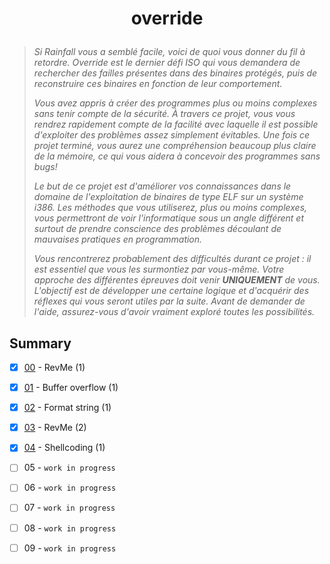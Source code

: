 # <p align="center">override</p>
> *Si Rainfall vous a semblé facile, voici de quoi vous donner du fil à retordre. Override est le dernier défi ISO qui vous demandera de rechercher des failles présentes dans des binaires protégés, puis de reconstruire ces binaires en fonction de leur comportement.*
>
> *Vous avez appris à créer des programmes plus ou moins complexes sans tenir compte de la sécurité. À travers ce projet, vous vous rendrez rapidement compte de la facilité avec laquelle il est possible d'exploiter des problèmes assez simplement évitables. Une fois ce projet terminé, vous aurez une compréhension beaucoup plus claire de la mémoire, ce qui vous aidera à concevoir des programmes sans bugs!*
>
> *Le but de ce projet est d'améliorer vos connaissances dans le domaine de l'exploitation de binaires de type ELF sur un système i386. Les méthodes que vous utiliserez, plus ou moins complexes, vous permettront de voir l'informatique sous un angle différent et surtout de prendre conscience des problèmes découlant de mauvaises pratiques en programmation.*
>
> *Vous rencontrerez probablement des difficultés durant ce projet : il est essentiel que vous les surmontiez par vous-même. Votre approche des différentes épreuves doit venir **UNIQUEMENT** de vous. L'objectif est de développer une certaine logique et d'acquérir des réflexes qui vous seront utiles par la suite. Avant de demander de l'aide, assurez-vous d'avoir vraiment exploré toutes les possibilités.*

## Summary
- [x] [00](https://github.com/Skalyaeve/override/tree/main/00) - RevMe (1)
- [x] [01](https://github.com/Skalyaeve/override/tree/main/01) - Buffer overflow (1)
- [x] [02](https://github.com/Skalyaeve/override/tree/main/02) - Format string (1)
- [x] [03](https://github.com/Skalyaeve/override/tree/main/03) - RevMe (2)
- [x] [04](https://github.com/Skalyaeve/override/tree/main/04) - Shellcoding (1)
- [ ] 05 - `work in progress`
- [ ] 06 - `work in progress`
- [ ] 07 - `work in progress`
- [ ] 08 - `work in progress`
- [ ] 09 - `work in progress`

